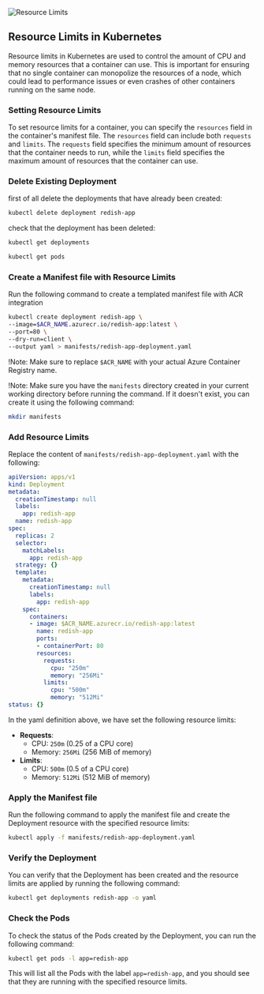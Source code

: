 ![Resource Limits](./Assets/YAML_resource_limits.png)

## Resource Limits in Kubernetes
Resource limits in Kubernetes are used to control the amount of CPU and memory resources that a container can use. This is important for ensuring that no single container can monopolize the resources of a node, which could lead to performance issues or even crashes of other containers running on the same node.

### Setting Resource Limits
To set resource limits for a container, you can specify the `resources` field in the container's manifest file. The `resources` field can include both `requests` and `limits`. The `requests` field specifies the minimum amount of resources that the container needs to run, while the `limits` field specifies the maximum amount of resources that the container can use.

### Delete Existing Deployment
first of all delete the deployments that have already been created:
```bash
kubectl delete deployment redish-app
```

check that the deployment has been deleted:
```bash
kubectl get deployments
```

```bash
kubectl get pods
```

### Create a Manifest file with Resource Limits
Run the following command to create a templated manifest file with ACR integration

```bash
kubectl create deployment redish-app \
--image=$ACR_NAME.azurecr.io/redish-app:latest \
--port=80 \
--dry-run=client \
--output yaml > manifests/redish-app-deployment.yaml
```

!Note: Make sure to replace `$ACR_NAME` with your actual Azure Container Registry name.

!Note: Make sure you have the `manifests` directory created in your current working directory before running the command. If it doesn't exist, you can create it using the following command:
```bash
mkdir manifests
```

### Add Resource Limits
Replace the content of `manifests/redish-app-deployment.yaml` with the following:

```yaml
apiVersion: apps/v1
kind: Deployment
metadata:
  creationTimestamp: null
  labels:
    app: redish-app
  name: redish-app
spec:
  replicas: 2
  selector:
    matchLabels:
      app: redish-app
  strategy: {}
  template:
    metadata:
      creationTimestamp: null
      labels:
        app: redish-app
    spec:
      containers:
      - image: $ACR_NAME.azurecr.io/redish-app:latest
        name: redish-app
        ports:
        - containerPort: 80
        resources:
          requests:
            cpu: "250m"
            memory: "256Mi"
          limits:
            cpu: "500m"
            memory: "512Mi"
status: {}
```

In the yaml definition above, we have set the following resource limits:
- **Requests**: 
  - CPU: `250m` (0.25 of a CPU core)
  - Memory: `256Mi` (256 MiB of memory)
- **Limits**:
    - CPU: `500m` (0.5 of a CPU core)
    - Memory: `512Mi` (512 MiB of memory)
    
### Apply the Manifest file
Run the following command to apply the manifest file and create the Deployment resource with the specified resource limits:

```bash
kubectl apply -f manifests/redish-app-deployment.yaml
```
### Verify the Deployment
You can verify that the Deployment has been created and the resource limits are applied by running the following
command:

```bash
kubectl get deployments redish-app -o yaml
```

### Check the Pods
To check the status of the Pods created by the Deployment, you can run the following command:

```bash
kubectl get pods -l app=redish-app
```
This will list all the Pods with the label `app=redish-app`, and you should see that they are running with the specified resource limits.


